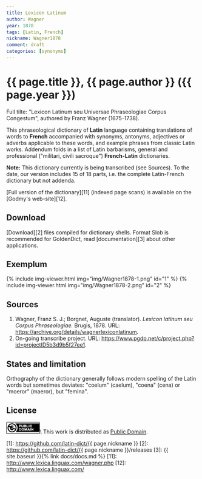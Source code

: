 ```yaml
---
title: Lexicon Latinum
author: Wagner
year: 1878
tags: [Latin, French]
nickname: Wagner1878
comment: draft
categories: [synonyms]
---
```

# {{ page.title }}, {{ page.author }} ({{ page.year }})

Full tilte: "Lexicon Latinum seu Universae Phraseologiae Corpus Congestum", authored by Franz Wagner (1675-1738).

This phraseological dictionary of **Latin** language containing translations of words to **French** accompanied with synonyms, antonyms, adjectives or adverbs applicable to these words, and example phrases from classic Latin works. Addendum folds in a list of Latin barbarisms, general and professional ("militari, civili sacroque") **French-Latin** dictionaries.

**Note:** This dictionary currently is being transcribed (see Sources). To the date, our version includes 15 of 18 parts, i.e. the complete Latin-French dictionary but not addenda.

[Full version of the dictionary][11] (indexed page scans) is available on the [Godmy's web-site][12].


## Download

[Download][2] files compiled for dictionary shells. Format Slob is recommended for GoldenDict, read [documentation][3] about other applications.


## Exemplum

{% include img-viewer.html img="img/Wagner1878-1.png" id="1" %}
{% include img-viewer.html img="img/Wagner1878-2.png" id="2" %}


## Sources

1. Wagner, Franz S. J.; Borgnet, Auguste (translator). _Lexicon latinum seu Corpus Phraseologiae._ Brugis, 1878. URL: <https://archive.org/details/wagnerlexiconlatinum>.
1. On-going transcribe project. URL: <https://www.pgdp.net/c/project.php?id=projectID5b3d9b5f27ee1>.


## States and limitation

Orthography of the dictionary generally follows modern spelling of the Latin words but sometimes deviates: "coelum" (caelum), "coena" (cena) or "moeror" (maeror), but "femina". 


## License

[![Public Domain](/assets/img/license-public-domain.png)](http://creativecommons.org/publicdomain/mark/1.0/)\\
This work is distributed as [Public Domain](http://creativecommons.org/publicdomain/mark/1.0/).


[1]: https://github.com/latin-dict/{{ page.nickname }}
[2]: https://github.com/latin-dict/{{ page.nickname }}/releases
[3]: {{ site.baseurl }}{% link docs/docs.md %}
[11]: http://www.lexica.linguax.com/wagner.php
[12]: http://www.lexica.linguax.com/

